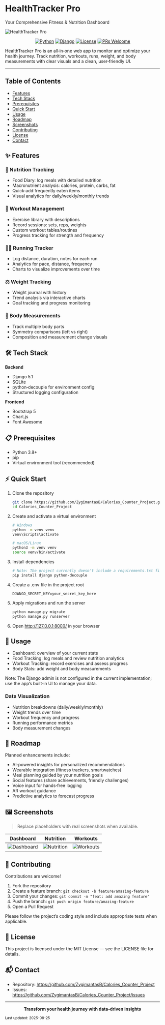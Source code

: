 # HealthTracker Pro
Your Comprehensive Fitness & Nutrition Dashboard

![HealthTracker Pro](https://via.placeholder.com/1200x400?text=HealthTracker+Pro)

<p align="center">
  <a href="https://www.python.org/downloads/release/python-380/"><img alt="Python" src="https://img.shields.io/badge/Python-3.8%2B-3776AB?logo=python&logoColor=white"></a>
  <a href="https://www.djangoproject.com/"><img alt="Django" src="https://img.shields.io/badge/Django-5.1-092E20?logo=django&logoColor=white"></a>
  <a href="#license"><img alt="License" src="https://img.shields.io/badge/License-MIT-green.svg"></a>
  <a href="#-contributing"><img alt="PRs Welcome" src="https://img.shields.io/badge/PRs-welcome-brightgreen.svg"></a>
</p>

HealthTracker Pro is an all‑in‑one web app to monitor and optimize your health journey. Track nutrition, workouts, runs, weight, and body measurements with clear visuals and a clean, user‑friendly UI.

---

## Table of Contents
- [Features](#-features)
- [Tech Stack](#-tech-stack)
- [Prerequisites](#-prerequisites)
- [Quick Start](#-quick-start)
- [Usage](#-usage)
- [Roadmap](#-roadmap)
- [Screenshots](#-screenshots)
- [Contributing](#-contributing)
- [License](#-license)
- [Contact](#-contact)

## ✨ Features

### 🍎 Nutrition Tracking
- Food Diary: log meals with detailed nutrition
- Macronutrient analysis: calories, protein, carbs, fat
- Quick‑add frequently eaten items
- Visual analytics for daily/weekly/monthly trends

### 💪 Workout Management
- Exercise library with descriptions
- Record sessions: sets, reps, weights
- Custom workout tables/routines
- Progress tracking for strength and frequency

### 🏃‍♂️ Running Tracker
- Log distance, duration, notes for each run
- Analytics for pace, distance, frequency
- Charts to visualize improvements over time

### ⚖️ Weight Tracking
- Weight journal with history
- Trend analysis via interactive charts
- Goal tracking and progress monitoring

### 📏 Body Measurements
- Track multiple body parts
- Symmetry comparisons (left vs right)
- Composition and measurement change visuals

## 🛠 Tech Stack
**Backend**
- Django 5.1
- SQLite
- python‑decouple for environment config
- Structured logging configuration

**Frontend**
- Bootstrap 5
- Chart.js
- Font Awesome

## 📋 Prerequisites
- Python 3.8+
- pip
- Virtual environment tool (recommended)

## ⚡ Quick Start
1) Clone the repository
   ```bash
   git clone https://github.com/ZygimantasB/Calories_Counter_Project.git
   cd Calories_Counter_Project
   ```
2) Create and activate a virtual environment
   ```bash
   # Windows
   python -m venv venv
   venv\Scripts\activate

   # macOS/Linux
   python3 -m venv venv
   source venv/bin/activate
   ```
3) Install dependencies
   ```bash
   # Note: The project currently doesn't include a requirements.txt file
   pip install django python-decouple
   ```
4) Create a .env file in the project root
   ```
   DJANGO_SECRET_KEY=your_secret_key_here
   ```
5) Apply migrations and run the server
   ```bash
   python manage.py migrate
   python manage.py runserver
   ```
6) Open http://127.0.0.1:8000/ in your browser

## 🚀 Usage
- Dashboard: overview of your current stats
- Food Tracking: log meals and review nutrition analytics
- Workout Tracking: record exercises and assess progress
- Body Stats: add weight and body measurements

Note: The Django admin is not configured in the current implementation; use the app’s built‑in UI to manage your data.

### Data Visualization
- Nutrition breakdowns (daily/weekly/monthly)
- Weight trends over time
- Workout frequency and progress
- Running performance metrics
- Body measurement changes

## 🔮 Roadmap
Planned enhancements include:
- AI‑powered insights for personalized recommendations
- Wearable integration (fitness trackers, smartwatches)
- Meal planning guided by your nutrition goals
- Social features (share achievements, friendly challenges)
- Voice input for hands‑free logging
- AR workout guidance
- Predictive analytics to forecast progress

## 🖼️ Screenshots
> Replace placeholders with real screenshots when available.

| Dashboard | Nutrition | Workouts |
| --- | --- | --- |
| ![Dashboard](https://via.placeholder.com/300x180?text=Dashboard) | ![Nutrition](https://via.placeholder.com/300x180?text=Nutrition) | ![Workouts](https://via.placeholder.com/300x180?text=Workouts) |

## 🤝 Contributing
Contributions are welcome!

1. Fork the repository
2. Create a feature branch: `git checkout -b feature/amazing-feature`
3. Commit your changes: `git commit -m "feat: add amazing feature"`
4. Push the branch: `git push origin feature/amazing-feature`
5. Open a Pull Request

Please follow the project’s coding style and include appropriate tests when applicable.

## 📄 License
This project is licensed under the MIT License — see the LICENSE file for details.

## 📬 Contact
- Repository: https://github.com/ZygimantasB/Calories_Counter_Project
- Issues: https://github.com/ZygimantasB/Calories_Counter_Project/issues

---

<p align="center"><strong>Transform your health journey with data‑driven insights</strong></p>

<sub>Last updated: 2025-08-25</sub>

